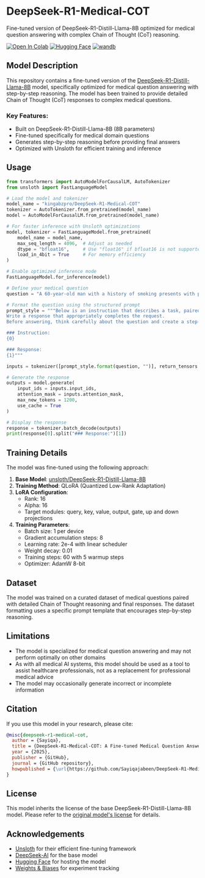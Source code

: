 # DeepSeek-R1-Medical-COT

Fine-tuned version of DeepSeek-R1-Distill-Llama-8B optimized for medical question answering with complex Chain of Thought (CoT) reasoning.

[![Open In Colab](https://colab.research.google.com/assets/colab-badge.svg)](https://colab.research.google.com/github/username/DeepSeek-R1-Medical-COT/blob/main/DeepSeek_R1_Medical_CoT_Finetuning.ipynb)
[![Hugging Face](https://img.shields.io/badge/🤗%20Hugging%20Face-kingabzpro/DeepSeek--R1--Medical--COT-yellow)](https://huggingface.co/kingabzpro/DeepSeek-R1-Medical-COT)
[![wandb](https://img.shields.io/badge/Weights%20&%20Biases-Experiment-blue)](https://wandb.ai/sayiqajabeen14-fast/Fine-tune-DeepSeek-R1/reports/Fine-tune-DeepSeek-R1--VmlldzoxMjg1MzgyNQ)
## Model Description

This repository contains a fine-tuned version of the [DeepSeek-R1-Distill-Llama-8B](https://huggingface.co/unsloth/DeepSeek-R1-Distill-Llama-8B) model, specifically optimized for medical question answering with step-by-step reasoning. The model has been trained to provide detailed Chain of Thought (CoT) responses to complex medical questions.

### Key Features:
- Built on DeepSeek-R1-Distill-Llama-8B (8B parameters)
- Fine-tuned specifically for medical domain questions
- Generates step-by-step reasoning before providing final answers
- Optimized with Unsloth for efficient training and inference

## Usage

```python
from transformers import AutoModelForCausalLM, AutoTokenizer
from unsloth import FastLanguageModel

# Load the model and tokenizer
model_name = "kingabzpro/DeepSeek-R1-Medical-COT"
tokenizer = AutoTokenizer.from_pretrained(model_name)
model = AutoModelForCausalLM.from_pretrained(model_name)

# For faster inference with Unsloth optimizations
model, tokenizer = FastLanguageModel.from_pretrained(
    model_name = model_name,
    max_seq_length = 4096,  # Adjust as needed
    dtype = "bfloat16",     # Use "float16" if bfloat16 is not supported
    load_in_4bit = True     # For memory efficiency
)

# Enable optimized inference mode
FastLanguageModel.for_inference(model)

# Define your medical question
question = "A 60-year-old man with a history of smoking presents with persistent cough, hemoptysis, and unintentional weight loss. Imaging reveals a lung mass, and laboratory tests show hypercalcemia. What is the most likely underlying cause of his hypercalcemia, and what is the probable diagnosis?"

# Format the question using the structured prompt
prompt_style = """Below is an instruction that describes a task, paired with an input that provides further context.
Write a response that appropriately completes the request.
Before answering, think carefully about the question and create a step-by-step chain of thoughts to ensure a logical and accurate response.

### Instruction:
{0}

### Response:
{1}"""

inputs = tokenizer([prompt_style.format(question, "")], return_tensors = "pt").to("cuda")

# Generate the response
outputs = model.generate(
    input_ids = inputs.input_ids,
    attention_mask = inputs.attention_mask,
    max_new_tokens = 1200,
    use_cache = True
)

# Display the response
response = tokenizer.batch_decode(outputs)
print(response[0].split("### Response:")[1])
```

## Training Details

The model was fine-tuned using the following approach:

1. **Base Model**: [unsloth/DeepSeek-R1-Distill-Llama-8B](https://huggingface.co/unsloth/DeepSeek-R1-Distill-Llama-8B)
2. **Training Method**: QLoRA (Quantized Low-Rank Adaptation)
3. **LoRA Configuration**:
   - Rank: 16
   - Alpha: 16
   - Target modules: query, key, value, output, gate, up and down projections
4. **Training Parameters**:
   - Batch size: 1 per device
   - Gradient accumulation steps: 8
   - Learning rate: 2e-4 with linear scheduler
   - Weight decay: 0.01
   - Training steps: 60 with 5 warmup steps
   - Optimizer: AdamW 8-bit

## Dataset

The model was trained on a curated dataset of medical questions paired with detailed Chain of Thought reasoning and final responses. The dataset formatting uses a specific prompt template that encourages step-by-step reasoning.

## Limitations

- The model is specialized for medical question answering and may not perform optimally on other domains
- As with all medical AI systems, this model should be used as a tool to assist healthcare professionals, not as a replacement for professional medical advice
- The model may occasionally generate incorrect or incomplete information

## Citation

If you use this model in your research, please cite:

```bibtex
@misc{deepseek-r1-medical-cot,
  author = {Sayiqa},
  title = {DeepSeek-R1-Medical-COT: A Fine-tuned Medical Question Answering Model},
  year = {2025},
  publisher = {GitHub},
  journal = {GitHub repository},
  howpublished = {\url{https://github.com/Sayiqajabeen/DeepSeek-R1-Medical-COT}}
}
```

## License

This model inherits the license of the base DeepSeek-R1-Distill-Llama-8B model. Please refer to the [original model's license](https://huggingface.co/unsloth/DeepSeek-R1-Distill-Llama-8B) for details.

## Acknowledgements

- [Unsloth](https://github.com/unslothai/unsloth) for their efficient fine-tuning framework
- [DeepSeek-AI](https://github.com/deepseek-ai) for the base model
- [Hugging Face](https://huggingface.co/) for hosting the model
- [Weights & Biases](https://wandb.ai/) for experiment tracking
